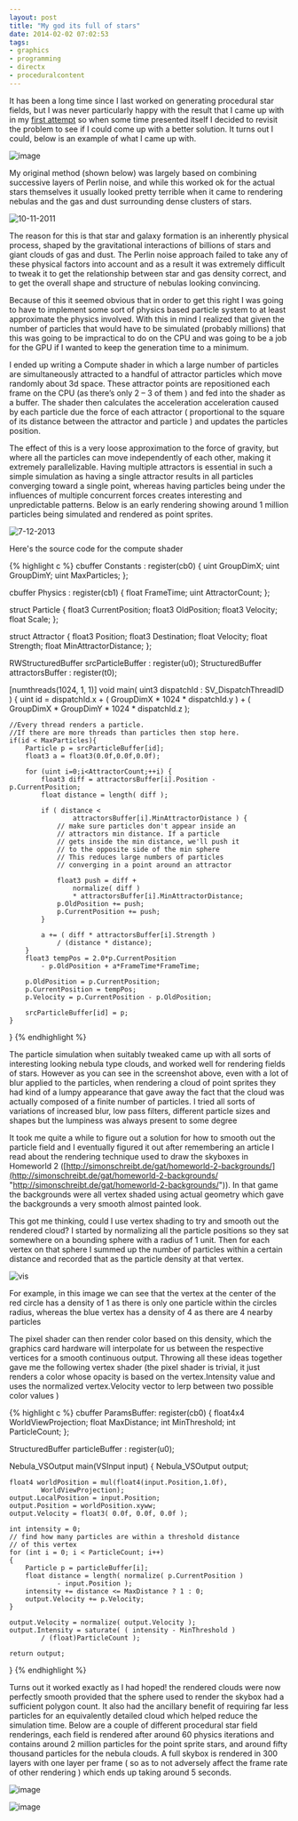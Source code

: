 ```yaml
---
layout: post
title: "My god its full of stars"
date: 2014-02-02 07:02:53
tags:
- graphics
- programming
- directx
- proceduralcontent
---
```


It has been a long time since I last worked on generating procedural star fields, but I was never particularly happy with the result that I came up with in my [first attempt](/News/2011/12/30/let-men-burn-stars) so when some time presented itself I decided to revisit the problem to see if I could come up with a better solution. It turns out I could, below is an example of what I came up with.

![image](/assets/images/news/385g6y0Bh0qpnJrGXWGuGA.jpg)

My original method (shown below) was largely based on combining successive layers of Perlin noise, and while this worked ok for the actual stars themselves it usually looked pretty terrible when it came to rendering nebulas and the gas and dust surrounding dense clusters of stars.

![10-11-2011](/assets/images/news/x4rC-BorKkyFOEIyEUTvvA.jpg)

The reason for this is that star and galaxy formation is an inherently physical process, shaped by the gravitational interactions of billions of stars and giant clouds of gas and dust. The Perlin noise approach failed to take any of these physical factors into account and as a result it was extremely difficult to tweak it to get the relationship between star and gas density correct, and to get the overall shape and structure of nebulas looking convincing. 

Because of this it seemed obvious that in order to get this right I was going to have to implement some sort of physics based particle system to at least approximate the physics involved. With this in mind I realized that given the number of particles that would have to be simulated (probably millions) that this was going to be impractical to do on the CPU and was going to be a job for the GPU if I wanted to keep the generation time to a minimum.

I ended up writing a Compute shader in which a large number of particles are simultaneously attracted to a handful of attractor particles which move randomly about 3d space. These attractor points are repositioned each frame on the CPU (as there’s only 2 – 3 of them ) and fed into the shader as a buffer. The shader then calculates the acceleration acceleration caused by each particle due the force of each attractor ( proportional to the square of its distance between the attractor and particle ) and updates the particles position. 

The effect of this is a very loose approximation to the force of gravity, but where all the particles can move independently of each other, making it extremely parallelizable. Having multiple attractors is essential in such a simple simulation as having a single attractor results in all particles converging toward a single point, whereas having particles being under the influences of multiple concurrent forces creates interesting and unpredictable patterns. Below is an early rendering showing around 1 million particles being simulated and rendered as point sprites.

![7-12-2013](/assets/images/news/REqWYhEGC0ehB3TBhqqGUw.jpg)

Here's the source code for the compute shader

{% highlight c %}
cbuffer Constants  : register(cb0)
{
    uint GroupDimX;
    uint GroupDimY;
    uint MaxParticles;
};

cbuffer Physics : register(cb1) 
{
    float FrameTime;
    uint AttractorCount;
};

struct Particle {
    float3 CurrentPosition;
    float3 OldPosition;
    float3 Velocity;
    float Scale;
};

struct Attractor {
    float3 Position;
    float3 Destination;
    float Velocity;
    float Strength;
    float MinAttractorDistance;
};

RWStructuredBuffer<Particle> srcParticleBuffer : register(u0);
StructuredBuffer<Attractor> attractorsBuffer : register(t0);

[numthreads(1024, 1, 1)]
void main( uint3 dispatchId : SV_DispatchThreadID )
{
    uint id = dispatchId.x + ( GroupDimX * 1024 * dispatchId.y ) 
        + ( GroupDimX * GroupDimY * 1024 * dispatchId.z );

    //Every thread renders a particle.
    //If there are more threads than particles then stop here.
    if(id < MaxParticles){
        Particle p = srcParticleBuffer[id];
        float3 a = float3(0.0f,0.0f,0.0f);

        for (uint i=0;i<AttractorCount;++i) {
            float3 diff = attractorsBuffer[i].Position - p.CurrentPosition;
            float distance = length( diff );

            if ( distance < 
                    attractorsBuffer[i].MinAttractorDistance ) {
                // make sure particles don't appear inside an 
                // attractors min distance. If a particle
                // gets inside the min distance, we'll push it 
                // to the opposite side of the min sphere
                // This reduces large numbers of particles
                // converging in a point around an attractor

                float3 push = diff + 
                    normalize( diff ) 
                    * attractorsBuffer[i].MinAttractorDistance;
                p.OldPosition += push;
                p.CurrentPosition += push;
            }

            a += ( diff * attractorsBuffer[i].Strength ) 
                / (distance * distance);
        }
        float3 tempPos = 2.0*p.CurrentPosition 
            - p.OldPosition + a*FrameTime*FrameTime;

        p.OldPosition = p.CurrentPosition;
        p.CurrentPosition = tempPos;
        p.Velocity = p.CurrentPosition - p.OldPosition;

        srcParticleBuffer[id] = p;
    }
}
{% endhighlight %}
 
The particle simulation when suitably tweaked came up with all sorts of interesting looking nebula type clouds, and worked well for rendering fields of stars. However as you can see in the screenshot above, even with a lot of blur applied to the particles, when rendering a cloud of point sprites they had kind of a lumpy appearance that gave away the fact that the cloud was actually composed of a finite number of particles. I tried all sorts of variations of increased blur, low pass filters, different particle sizes and shapes but the lumpiness was always present to some degree

It took me quite a while to figure out a solution for how to smooth out the particle field and I eventually figured it out after remembering an article I read about the rendering technique used to draw the skyboxes in Homeworld 2 ([http://simonschreibt.de/gat/homeworld-2-backgrounds/](http://simonschreibt.de/gat/homeworld-2-backgrounds/ "http://simonschreibt.de/gat/homeworld-2-backgrounds/")). In that game the backgrounds were all vertex shaded using actual geometry which gave the backgrounds a very smooth almost painted look. 

This got me thinking, could I use vertex shading to try and smooth out the rendered cloud? I started by normalizing all the particle positions so they sat somewhere on a bounding sphere with a radius of 1 unit. Then for each vertex on that sphere I summed up the number of particles within a certain distance and recorded that as the particle density at that vertex. 

![vis](/assets/images/news/KVD-ufxZN0C51L1fLoRaVA.jpg "vis")

For example, in this image we can see that the vertex at the center of the red circle has a density of 1 as there is only one particle within the circles radius, whereas the blue vertex has a density of 4 as there are 4 nearby particles

The pixel shader can then render color based on this density, which the graphics card hardware will interpolate for us between the respective vertices for a smooth continuous output. Throwing all these ideas together gave me the following vertex shader (the pixel shader is trivial, it just renders a color whose opacity is based on the vertex.Intensity value and uses the normalized vertex.Velocity vector to lerp between two possible color values )

{% highlight c %}
cbuffer ParamsBuffer: register(cb0)
{
    float4x4 WorldViewProjection;
    float MaxDistance;
    int MinThreshold;
    int ParticleCount;
};

StructuredBuffer<Particle> particleBuffer : register(u0);

Nebula_VSOutput main(VSInput input)
{
    Nebula_VSOutput output;

    float4 worldPosition = mul(float4(input.Position,1.0f), 
            WorldViewProjection);
    output.LocalPosition = input.Position;
    output.Position = worldPosition.xyww;
    output.Velocity = float3( 0.0f, 0.0f, 0.0f );

    int intensity = 0;
    // find how many particles are within a threshold distance
    // of this vertex
    for (int i = 0; i < ParticleCount; i++)
    {
        Particle p = particleBuffer[i];
        float distance = length( normalize( p.CurrentPosition ) 
                - input.Position );
        intensity += distance <= MaxDistance ? 1 : 0;
        output.Velocity += p.Velocity;
    }

    output.Velocity = normalize( output.Velocity );
    output.Intensity = saturate( ( intensity - MinThreshold ) 
            / (float)ParticleCount );

    return output;
}
{% endhighlight %}

Turns out it worked exactly as I had hoped! the rendered clouds were now perfectly smooth provided that the sphere used to render the skybox had a sufficient polygon count. It also had the ancillary benefit of requiring far less particles for an equivalently detailed cloud which helped reduce the simulation time. Below are a couple of different procedural star field renderings, each field is rendered after around 60 physics iterations and contains around 2 million particles for the point sprite stars, and around fifty thousand particles for the nebula clouds. A full skybox is rendered in 300 layers with one layer per frame ( so as to not adversely affect the frame rate of other rendering ) which ends up taking around 5 seconds.

![image](/assets/images/news/zSZbPkYKOku3SPS8d5dYRw.jpg)

![image](/assets/images/news/XVlc-gbtBkuZUOhXsIfKEQ.jpg)
